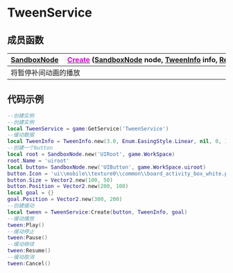 # TweenService

## 成员函数

|<div style="width:700px">[SandboxNode](/Api/Classes/Base/SandboxNode.md) &emsp;[<font color="dd00dd">Create</font>](/Api/Classes/Animation/TweenService_F/Create.md) ([SandboxNode](/Api/Classes/Base/SandboxNode.md) node, [TweenInfo](/Api/DataType/TweenInfo.md) info, [ReflexMap](/Api/Enums/ReflexMap.md) map)</div>|
|:---|
|将暂停补间动画的播放|

## 代码示例

```lua
--创建实例
--创建实例
local TweenService = game:GetService('TweenService')
--缓动数据
local TweenInfo = TweenInfo.new(3.0, Enum.EasingStyle.Linear, nil, 0, 1)
--创建一个button
local root = SandboxNode.new('UIRoot', game.WorkSpace)
root.Name = 'uiroot'
local button= SandboxNode.new('UIButton', game.WorkSpace.uiroot)
button.Icon = 'ui\\mobile\\texture0\\common\\board_activity_box_white.png'
button.Size = Vector2.new(100, 50)
button.Position = Vector2.new(200, 100)
local goal = {}
goal.Position = Vector2.new(300, 200)
--创建缓动
local tween = TweenService:Create(button, TweenInfo, goal)
--缓动播放
tween:Play()
--缓动停止
tween:Pause()
--缓动继续
tween:Resume()
--缓动取消
tween:Cancel()
```